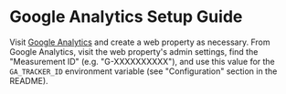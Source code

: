 # Google Analytics Setup Guide

Visit [Google Analytics](https://analytics.google.com/) and create a web property as necessary. From Google Analytics, visit the web property's admin settings, find the "Measurement ID" (e.g. "G-XXXXXXXXXX"), and use this value for the `GA_TRACKER_ID` environment variable (see "Configuration" section in the README).
